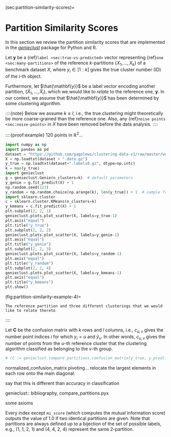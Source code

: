 



(sec:partition-similarity-scores)=
# Partition Similarity Scores

In this section we review the partition similarity scores that are implemented
in the [*genieclust*](https://genieclust.gagolewski.com/) package for Python
and R.

Let $\mathbf{y}$ be a {ref}`label <sec:true-vs-predicted>`
vector representing {ref}`one <sec:many-partitions>` of the reference
$k$-partitions $\{X_1,\dots,X_k\}$ of a benchmark dataset $X$,
where $y_i\in[1:k]$ gives the true cluster number (ID) of the $i$-th object.

Furthermore, let $\hat{\mathbf{y}}$ be a label vector
encoding another partition, $\{\hat{X}_1,\dots,\hat{X}_l\}$,
which we would like to *relate* to the reference one, $\mathbf{y}$.
In our context, we assume that $\hat{\mathbf{y}}$ has been determined by some
clustering algorithm.


::::{note}
Below we assume $k \le l$, i.e., the true clustering
might theoretically be more coarse-grained than the reference one.
Also, any {ref}`noise points <sec:noise-points>` in $X$ have been removed
before the data analysis.
::::



::::{proof:example}
120 points in $\mathbb{R}^2$...



```python
import numpy as np
import pandas as pd
dataset = "https://github.com/gagolews/clustering-data-v1/raw/master/wut/x2"
X = np.loadtxt(dataset + ".data.gz")
y_true = np.loadtxt(dataset+".labels0.gz", dtype=np.intc)
k = max(y_true)
import genieclust
g = genieclust.Genie(n_clusters=k)  # default parameters
y_genie = g.fit_predict(X) + 1
np.random.seed(123)
y_random = np.random.choice(np.arange(k), len(y_true)) + 1  # sample from 1..k
import sklearn.cluster
c = sklearn.cluster.KMeans(n_clusters=k)
y_kmeans = c.fit_predict(X) + 1
plt.subplot(2, 2, 1)
genieclust.plots.plot_scatter(X, labels=y_true-1)
plt.axis("equal")
plt.title("y_true")
plt.subplot(2, 2, 2)
genieclust.plots.plot_scatter(X, labels=y_genie-1)
plt.axis("equal")
plt.title("y_genie")
plt.subplot(2, 2, 3)
genieclust.plots.plot_scatter(X, labels=y_random-1)
plt.axis("equal")
plt.title("y_random")
plt.subplot(2, 2, 4)
genieclust.plots.plot_scatter(X, labels=y_kmeans-1)
plt.axis("equal")
plt.title("y_kmeans")
plt.show()
```

(fig:partition-similarity-example-4)=
```{figure} partition-similarity-scores-figures/partition-similarity-example-4-1.*
The reference partition and three different clusterings that we would like to relate thereto
```


::::


Let $\mathbf{C}$ be the confusion matrix with $k$ rows and $l$ columns,
i.e., $c_{u,v}$ gives the number point indices $i$ for which $y_i=u$
and $\hat{y}_v$. In other words, $c_{u,v}$ gives the number of points
from the $u$-th reference cluster that the clustering algorithm
classified as belonging to the $v$-th group.





```python
# (C := genieclust.compare_partitions.confusion_matrix(y_true, y_pred))
```

normalized_confusion_matrix
pivoting... relocate the largest
    elements in each row onto the main diagonal.



say that this is different than accuracy in classification





genieclust:: bibliography, compare_partitions.pyx

some axioms

Every index except `mi_score` (which computes the mutual
information score) outputs the value of 1.0 if two identical partitions
are given.
Note that partitions are always defined up to a bijection of the set of
possible labels, e.g., (1, 1, 2, 1) and (4, 4, 2, 4)
represent the same 2-partition.




